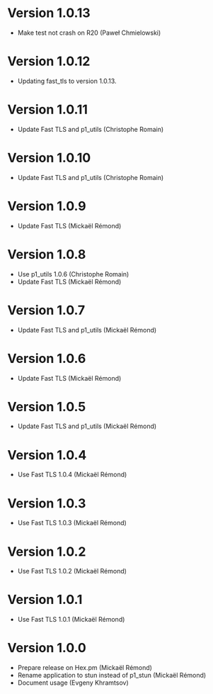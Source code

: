 # Version 1.0.13

* Make test not crash on R20 (Paweł Chmielowski)

# Version 1.0.12

* Updating fast_tls to version 1.0.13.

# Version 1.0.11

* Update Fast TLS and p1_utils (Christophe Romain)

# Version 1.0.10

* Update Fast TLS and p1_utils (Christophe Romain)

# Version 1.0.9

* Update Fast TLS (Mickaël Rémond)

# Version 1.0.8

* Use p1_utils 1.0.6 (Christophe Romain)
* Update Fast TLS (Mickaël Rémond)

# Version 1.0.7

* Update Fast TLS and p1_utils (Mickaël Rémond)

# Version 1.0.6

* Update Fast TLS (Mickaël Rémond)

# Version 1.0.5

* Update Fast TLS and p1_utils (Mickaël Rémond)

# Version 1.0.4

* Use Fast TLS 1.0.4 (Mickaël Rémond)

# Version 1.0.3

* Use Fast TLS 1.0.3 (Mickaël Rémond)

# Version 1.0.2

* Use Fast TLS 1.0.2 (Mickaël Rémond)

# Version 1.0.1

* Use Fast TLS 1.0.1 (Mickaël Rémond)

# Version 1.0.0

* Prepare release on Hex.pm (Mickaël Rémond)
* Rename application to stun instead of p1_stun (Mickaël Rémond)
* Document usage (Evgeny Khramtsov) 
